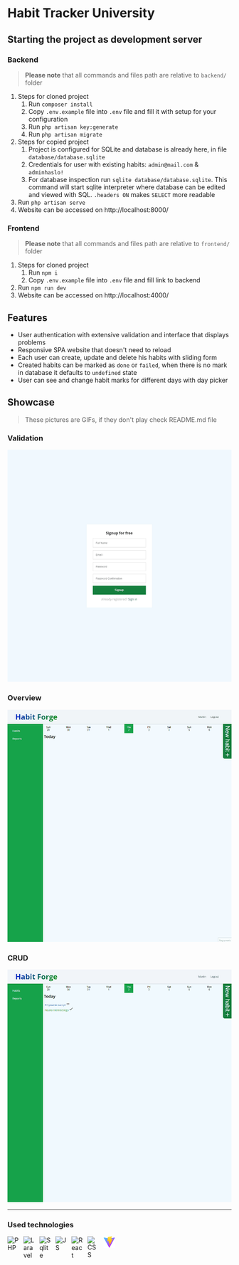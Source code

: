 # Habit Tracker University
## Starting the project as development server
### Backend
> **Please note** that all commands and files path are relative to `backend/` folder
1. Steps for cloned project
    1. Run `composer install`
    2. Copy `.env.example` file into `.env` file and fill it with setup for your configuration
    3. Run `php artisan key:generate`
    4. Run `php artisan migrate`
2. Steps for copied project
    1. Project is configured for SQLite and database is already here, in file `database/database.sqlite`
    2. Credentials for user with existing habits: `admin@mail.com` & `adminhaslo!`
    3. For database inspection run `sqlite database/database.sqlite`. This command will start sqlite interpreter where database can be edited and viewed with SQL. `.headers ON` makes `SELECT` more readable
3. Run `php artisan serve`
4. Website can be accessed on http://localhost:8000/
### Frontend
> **Please note** that all commands and files path are relative to `frontend/` folder
1. Steps for cloned project
    1. Run `npm i`
    2. Copy `.env.example` file into `.env` file and fill link to backend
2. Run `npm run dev`
3. Website can be accessed on http://localhost:4000/

## Features
- User authentication with extensive validation and interface that displays problems
- Responsive SPA website that doesn't need to reload
- Each user can create, update and delete his habits with sliding form
- Created habits can be marked as `done` or `failed`, when there is no mark in database it defaults to `undefined` state
- User can see and change habit marks for different days with day picker

## Showcase
> These pictures are GIFs, if they don't play check README.md file
### Validation
![validation](readme-assets/validation.gif)
### Overview
![features overview](readme-assets/basicUsage.gif)
### CRUD
![crud](readme-assets/crud.gif)

---
### Used technologies
[<img align="left" alt="PHP" width="26px" src="https://cdn.jsdelivr.net/gh/devicons/devicon/icons/php/php-original.svg" style="padding-right:10px;" />][php]
[<img align="left" alt="Laravel" width="26px" src="https://cdn.jsdelivr.net/gh/devicons/devicon/icons/laravel/laravel-plain.svg" style="padding-right:10px;" />][laravel]
[<img align="left" alt="Sqlite" width="26px" src="https://cdn.jsdelivr.net/gh/devicons/devicon/icons/sqlite/sqlite-original.svg" style="padding-right:10px;" />][sqlite]
[<img align="left" alt="JS" width="26px" src="https://cdn.jsdelivr.net/gh/devicons/devicon/icons/javascript/javascript-original.svg" style="padding-right:10px;" />][js]
[<img align="left" alt="React" width="26px" src="https://cdn.jsdelivr.net/gh/devicons/devicon/icons/react/react-original.svg" style="padding-right:10px;" />][react]
[<img align="left" alt="CSS" width="26px" src="https://cdn.jsdelivr.net/gh/devicons/devicon/icons/css3/css3-original.svg" style="padding-right:10px;"/>][css]
[<img align="left" alt="Vite" width="26px" src="https://raw.githubusercontent.com/MarcinSkic/marcinskic/main/icons/vite.svg" style="padding-right:10px;"/>][vite]

[js]: https://en.wikipedia.org/wiki/JavaScript
[react]: https://pl.reactjs.org
[vite]: https://vitejs.dev
[php]: https://www.php.net
[laravel]: https://laravel.com
[sqlite]: https://www.sqlite.org/index.html
[js]: https://en.wikipedia.org/wiki/JavaScript
[react]: https://pl.reactjs.org
[css]: https://en.wikipedia.org/wiki/CSS
[vite]: https://vitejs.dev